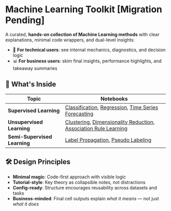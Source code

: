 # Machine Learning Toolkit [Migration Pending]

A curated, **hands-on collection of Machine Learning methods** with clear explanations, minimal code wrappers, and dual-level insights:
- 🔬 **For technical users**: see internal mechanics, diagnostics, and decision logic
- 📊 **For business users**: skim final insights, performance highlights, and takeaway summaries

<h2>🧩 What's Inside</h2>

<table>
  <thead>
    <tr>
      <th>Topic</th>
      <th>Notebooks</th>
    </tr>
  </thead>
  <tbody>
    <tr>
      <td><strong>Supervised Learning</strong></td>
      <td>
        <a href="https://ashrithssreddy.github.io/ml-toolkit/Supervised_Learning/html_exports/classification.html">Classification</a>,
        <a href="https://ashrithssreddy.github.io/ml-toolkit/Supervised_Learning/html_exports/regression.html">Regression</a>,
        <a href="https://ashrithssreddy.github.io/ml-toolkit/Supervised_Learning/html_exports/time_series_forecasting.html">Time Series Forecasting</a>
      </td>
    </tr>
    <tr>
      <td><strong>Unsupervised Learning</strong></td>
      <td>
        <a href="https://ashrithssreddy.github.io/ml-toolkit/Unsupervised_Learning/html_exports/clustering.html">Clustering</a>,
        <a href="https://ashrithssreddy.github.io/ml-toolkit/Unsupervised_Learning/html_exports/dimensionality_reduction.html">Dimensionality Reduction</a>,
        <a href="https://ashrithssreddy.github.io/ml-toolkit/Unsupervised_Learning/html_exports/association_rule_learning.html">Association Rule Learning</a>
      </td>
    </tr>
    <tr>
      <td><strong>Semi-Supervised Learning</strong></td>
      <td>
        <a href="https://ashrithssreddy.github.io/ml-toolkit/Semi_Supervised_Learning/html_exports/label_propagation.html">Label Propagation</a>,
        <a href="https://ashrithssreddy.github.io/ml-toolkit/Semi_Supervised_Learning/html_exports/pseudo_labeling.html">Pseudo Labeling</a>
      </td>
    </tr>
  </tbody>
</table>


<h2>🛠️ Design Principles</h2>
<ul>
  <li><strong>Minimal magic</strong>: Code-first approach with visible logic</li>
  <li><strong>Tutorial-style</strong>: Key theory as collapsible notes, not distractions</li>
  <li><strong>Config-ready</strong>: Structure encourages reusability across datasets and tasks</li>
  <li><strong>Business-minded</strong>: Final cell outputs explain <em>what it means</em> — not just <em>what it does</em></li>
</ul>
